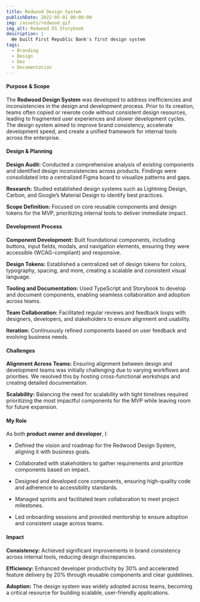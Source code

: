 ```yaml
---
title: Redwood Design System
publishDate: 2022-05-01 00:00:00
img: /assets/redwood.gif
img_alt: Redwood DS Storybook
description: |
  We built First Republic Bank's first design system
tags:
  - Branding
  - Design
  - Dev
  - Documentation
---
```


#### Purpose & Scope

The **Redwood Design System** was developed to address inefficiencies and inconsistencies in the design and development process. Prior to its creation, teams often copied or rewrote code without consistent design resources, leading to fragmented user experiences and slower development cycles. The design system aimed to improve brand consistency, accelerate development speed, and create a unified framework for internal tools across the enterprise.

#### Design & Planning

**Design Audit:** Conducted a comprehensive analysis of existing components and identified design inconsistencies across products. Findings were consolidated into a centralized Figma board to visualize patterns and gaps.

**Research:** Studied established design systems such as Lightning Design, Carbon, and Google’s Material Design to identify best practices.

**Scope Definition:** Focused on core reusable components and design tokens for the MVP, prioritizing internal tools to deliver immediate impact.

#### Development Process

**Component Development:** Built foundational components, including buttons, input fields, modals, and navigation elements, ensuring they were accessible (WCAG-compliant) and responsive.

**Design Tokens:** Established a centralized set of design tokens for colors, typography, spacing, and more, creating a scalable and consistent visual language.

**Tooling and Documentation:** Used TypeScript and Storybook to develop and document components, enabling seamless collaboration and adoption across teams.

**Team Collaboration:** Facilitated regular reviews and feedback loops with designers, developers, and stakeholders to ensure alignment and usability.

**Iteration:** Continuously refined components based on user feedback and evolving business needs.

#### Challenges

**Alignment Across Teams:** Ensuring alignment between design and development teams was initially challenging due to varying workflows and priorities. We resolved this by hosting cross-functional workshops and creating detailed documentation.

**Scalability:** Balancing the need for scalability with tight timelines required prioritizing the most impactful components for the MVP while leaving room for future expansion.

#### My Role

As both **product owner and developer**, I:

- Defined the vision and roadmap for the Redwood Design System, aligning it with business goals.

- Collaborated with stakeholders to gather requirements and prioritize components based on impact.

- Designed and developed core components, ensuring high-quality code and adherence to accessibility standards.

- Managed sprints and facilitated team collaboration to meet project milestones.

- Led onboarding sessions and provided mentorship to ensure adoption and consistent usage across teams.

#### Impact

**Consistency:** Achieved significant improvements in brand consistency across internal tools, reducing design discrepancies.

**Efficiency:** Enhanced developer productivity by 30% and accelerated feature delivery by 20% through reusable components and clear guidelines.

**Adoption:** The design system was widely adopted across teams, becoming a critical resource for building scalable, user-friendly applications.
